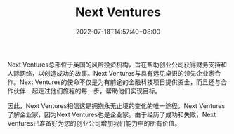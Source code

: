 ﻿---
weight: 
title: "Next Ventures"
description: "总部位于英国的风险投资机构，旨在帮助创业公司获得财务支持和人际网络，以创造成功的故事"
date: 2022-07-18T14:57:40+08:00
lastmod: 2022-07-18T14:57:40+08:00
draft: false
authors: ["Simon"]
featuredImage: "next-ventures.png"
link: "https://www.nextventures.co.uk/"
tags: ["投资机构","Next Ventures"]
categories: ["navigation"]
navigation: ["投资机构"]
lightgallery: true
toc: true
pinned: false
recommend: false
recommend1: false
---
Next Ventures总部位于英国的风险投资机构，旨在帮助创业公司获得财务支持和人际网络，以创造成功的故事。Next Ventures与具有远见卓识的领先企业家合作。Next Ventures的使命不仅是为有前途的金融科技项目提供资金，而且还与合作伙伴一起走过他们旅程的每一步，帮助他们实现目标。

因此，Next Ventures相信这是拥抱永无止境的变化的唯一途径。Next Ventures了解企业家，因为Next Ventures也是企业家。由于经历了成功和失败，Next Ventures已准备好为您的创业公司增加我们能力中的所有价值。
